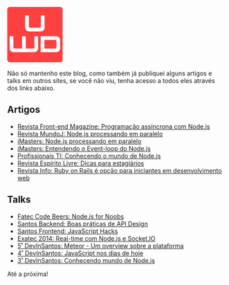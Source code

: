 ![Artigos e talks fora deste blog](images/udgwebdev-logo-128.png)

Não só mantenho este blog, como também já publiquei alguns artigos e talks em outros sites, se você não viu, tenha acesso a todos eles através dos links abaixo.

## Artigos

*   [Revista Front-end Magazine: Programação assíncrona com Node.js](http://www.devmedia.com.br/programacao-assincrona-com-node-js/31509)
*   [Revista MundoJ: Node.js processando em paralelo](http://www.mundoj.com.br/62conteudo.shtml)
*   [iMasters: Node.js processando em paralelo](http://imasters.com.br/desenvolvimento/node-js-processando-em-paralelo/)
*   [iMasters: Entendendo o Event-loop do Node.js](http://imasters.com.br/front-end/javascript/entendendo-o-event-loop-do-node-js/)
*   [Profissionais TI: Conhecendo o mundo de Node.js](http://www.profissionaisti.com.br/2012/08/desenvolvimento-web-conhecendo-o-mundo-de-node-js/)
*   [Revista Espírito Livre: Dicas para estagiários](http://www.revista.espiritolivre.org/lancada-edicao-n-32-da-revista-espirito-livre)
*   [Revista Info: Ruby on Rails é opção para iniciantes em desenvolvimento web](http://info.abril.com.br/noticias/carreira/ruby-on-rails-e-opcao-para-iniciantes-em-desenvolvimento-web-19112012-10.shl)

## Talks

*   [Fatec Code Beers: Node.js for Noobs](http://www.slideshare.net/caioribeiropereira/nodejs-for-noobs)
*   [Santos Backend: Boas práticas de API Design](http://www.slideshare.net/caioribeiropereira/boas-prticas-de-api-design)
*   [Santos Frontend: JavaScript Hacks](http://www.slideshare.net/caioribeiropereira/javascript-hacks)
*   [Exatec 2014: Real-time com Node.js e Socket.IO](http://www.slideshare.net/caioribeiropereira/realtime-com-nodejs-e-socketio)
*   [5˚ DevInSantos: Meteor - Um overview sobre a plataforma](http://www.slideshare.net/caioribeiropereira/meteor-um-overview-sobre-a-plataforma)
*   [4˚ DevInSantos: JavaScript nos dias de hoje](http://www.slideshare.net/caioribeiropereira/javascript-nos-dias-de-hoje-15129844)
*   [3˚ DevInSantos: Conhecendo mundo de Node.js](http://www.slideshare.net/caioribeiropereira/conhecendo-mundo-nodejs-12813969)

Até a próxima!